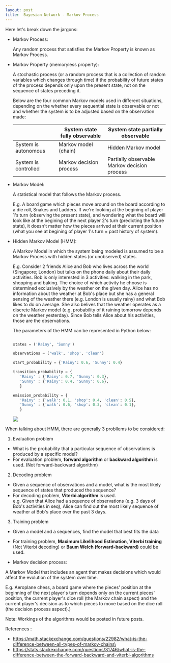 ```yaml
---
layout: post
title:  Bayesian Network - Markov Process
---
```


Here let's break down the jargons:

* Markov Process: 

  Any random process that satisfies the Markov Property is known as Markov Process.

* Markov Property (memoryless property):  

  A stochastic process (or a random process that is a collection of random variables which changes through time) if the probability of future states of the process depends only upon the present state, not on the sequence of states preceding it.

  Below are the four common Markov models used in different situations, depending on the whether every sequential state is observable or not and whether the system is to be adjusted based on the observation made:

  |                      | System state fully observable | System state partially observable            |
  |----------------------|-------------------------------|----------------------------------------------|
  | System is autonomous | Markov model (chain)          | Hidden Markov model                          |
  | System is controlled | Markov decision process       | Partially observable Markov decision process |

* Markov Model:

  A statistical model that follows the Markov process. 

  E.g. A board game which pieces move around on the board according to a die roll, Snakes and Ladders. If we're looking at the begining of player 1's turn (observing the present state), and wondering what the board will look like at the begining of the next player 2's turn (predicting the future state), it doesn't matter how the pieces arrived at their current position (what you see at begining of player 1's turn = past history of system). 

* Hidden Markov Model [HMM]:

  A Markov Model in which the system being modeled is assumed to be a Markov Process with hidden states (or unobserved) states.

  E.g. Consider 2 friends Alice and Bob who lives across the world (Singapore; London) but talks on the phone daily about their daily activities. 
  Bob is only interested in 3 activities: walking in the park, shopping and baking. The choice of which activity he choose is determined exclusively by the weather on the given day. Alice has no information about the weather at Bob's place but she has a general sensing of the weather there (e.g. London is usually rainy) and what Bob likes to do on average. She also belives that the weather operates as a discrete Markov model (e.g. probability of it raining tomorrow depends on the weather yesterday). Since Bob tells Alice about his activities, those are the observations.

  The parameters of the HMM can be represented in Python below:

  ```python

  states = ('Rainy', 'Sunny')

  observations = ('walk', 'shop', 'clean')

  start_probability = {'Rainy': 0.6, 'Sunny': 0.4}

  transition_probability = {
     'Rainy' : {'Rainy': 0.7, 'Sunny': 0.3},
     'Sunny' : {'Rainy': 0.4, 'Sunny': 0.6},
     }

  emission_probability = {
     'Rainy' : {'walk': 0.1, 'shop': 0.4, 'clean': 0.5},
     'Sunny' : {'walk': 0.6, 'shop': 0.3, 'clean': 0.1},
     }
  ```
  ![](https://upload.wikimedia.org/wikipedia/commons/thumb/4/43/HMMGraph.svg/400px-HMMGraph.svg.png)

When talking about HMM, there are generally 3 probllems to be considered:

1. Evaluation problem
  * What is the probability that a particular sequence of observations is produced by a specific model?
  * For evaluation problem, **forward algorithm** or **backward algorithm** is used. (Not forward-backward algorithm)
  
2. Decoding problem
  * Given a sequence of observations and a model, what is the most likely sequence of states that produced the sequence?
  * For decoding problem, **Viterbi algorithm** is used.  
    e.g.  Given that Alice had a sequence of observations (e.g. 3 days of Bob's activities in seq), Alice can find out the most likely sequence of weather at Bob's place over the past 3 days.
    
3. Training problem
  * Given a model and a sequences, find the model that best fits the data
  * For training problem, **Maximum Likelihood Estimation**, **Viterbi training** (Not Viterbi decoding) or **Baum Welch (forward-backward)** could be used.

* Markov decision process:

A Markov Model that includes an agent that makes decisions which would affect the evolution of the system over time.

E.g. Aeroplane chess, a board game where the pieces' position at the beginning of the next player's turn depends only on the current pieces' position, the current player's dice roll (the Markov chain aspect) and the current player's decision as to which pieces to move based on the dice roll (the decision process aspect).)

Note: Workings of the algorithms would be posted in future posts.

References :
* https://math.stackexchange.com/questions/22982/what-is-the-difference-between-all-types-of-markov-chains\
* https://stats.stackexchange.com/questions/31746/what-is-the-difference-between-the-forward-backward-and-viterbi-algorithms
